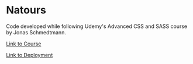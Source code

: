 # Natours
Code developed while following Udemy's Advanced CSS and SASS course by Jonas Schmedtmann.

[Link to Course](https://www.udemy.com/course/advanced-css-and-sass/)

[Link to Deployment](https://12wollmana.github.io/Udemy-Advanced_CSS-Natours/)
